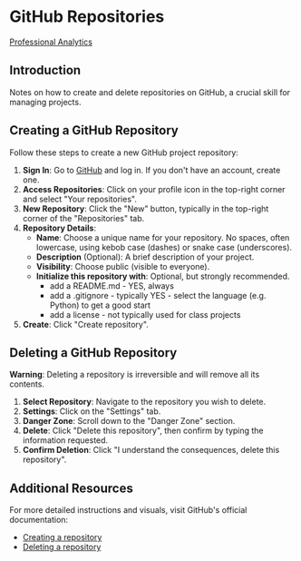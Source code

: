 # GitHub Repositories

[Professional Analytics](https://github.com/denisecase/pro-analytics)

## Introduction

Notes on how to create and delete repositories on GitHub, a crucial skill for managing projects.

## Creating a GitHub Repository

Follow these steps to create a new GitHub project repository:

1. **Sign In**: Go to [GitHub](https://github.com) and log in. If you don't have an account, create one.
2. **Access Repositories**: Click on your profile icon in the top-right corner and select "Your repositories".
3. **New Repository**: Click the "New" button, typically in the top-right corner of the "Repositories" tab.
4. **Repository Details**:
    - **Name**: Choose a unique name for your repository. No spaces, often lowercase, using kebob case (dashes) or snake case (underscores).
    - **Description** (Optional): A brief description of your project.
    - **Visibility**: Choose public (visible to everyone).
    - **Initialize this repository with**: Optional, but strongly recommended.
      - add a README.md - YES, always
      - add a .gitignore - typically YES - select the language (e.g. Python) to get a good start
      - add a license - not typically used for class projects
5. **Create**: Click "Create repository".

## Deleting a GitHub Repository

**Warning**: Deleting a repository is irreversible and will remove all its contents.

1. **Select Repository**: Navigate to the repository you wish to delete.
2. **Settings**: Click on the "Settings" tab.
3. **Danger Zone**: Scroll down to the "Danger Zone" section.
4. **Delete**: Click "Delete this repository", then confirm by typing the information requested.
5. **Confirm Deletion**: Click "I understand the consequences, delete this repository".

## Additional Resources

For more detailed instructions and visuals, visit GitHub's official documentation:

- [Creating a repository](https://docs.github.com/en/github/getting-started-with-github/create-a-repo)
- [Deleting a repository](https://docs.github.com/en/github/administering-a-repository/managing-repository-settings/deleting-a-repository)

